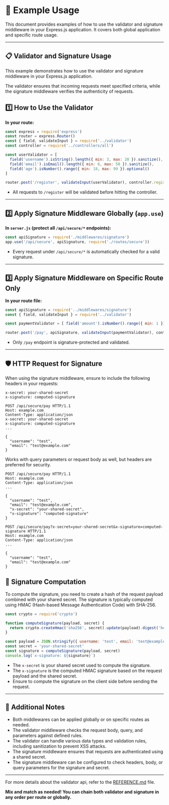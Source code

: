 # 🧩 Example Usage

This document provides examples of how to use the validator and signature middleware in your Express.js application. It covers both global application and specific route usage.

---

## 📋 Validator and Signature Usage

This example demonstrates how to use the validator and signature middleware in your Express.js application.

The validator ensures that incoming requests meet specified criteria, while the signature middleware verifies the authenticity of requests.

## 1️⃣ How to Use the Validator

**In your route:**

```js
const express = require('express')
const router = express.Router()
const { field, validateInput } = require('../validator')
const controller = require('../controllers/all')

const userValidator = [
  field('username').isString().length({ min: 3, max: 20 }).sanitize(),
  field('email').isEmail().length({ min: 6, max: 50 }).sanitize(),
  field('age').isNumber().range({ min: 18, max: 99 }).optional()
]

router.post('/register', validateInput(userValidator), controller.register)
```

* All requests to `/register` will be validated before hitting the controller.

---

## 2️⃣ Apply Signature Middleware Globally (`app.use`)

**In `server.js` (protect all `/api/secure/*` endpoints):**

```js
const apiSignature = require('./middlewares/signature')
app.use('/api/secure', apiSignature, require('./routes/secure'))
```

* Every request under `/api/secure/*` is automatically checked for a valid signature.

---

## 3️⃣ Apply Signature Middleware on Specific Route Only

**In your route file:**

```js
const apiSignature = require('../middlewares/signature')
const { field, validateInput } = require('../validator')

const paymentValidator = [ field('amount').isNumber().range({ min: 1 }) ]

router.post('/pay', apiSignature, validateInput(paymentValidator), controller.pay)
```

* Only `/pay` endpoint is signature-protected and validated.

---

## 🛡 HTTP Request for Signature

When using the signature middleware, ensure to include the following headers in your requests:

  ```http
  x-secret: your-shared-secret
  x-signature: computed-signature
  ```

  ```http
  POST /api/secure/pay HTTP/1.1
  Host: example.com
  Content-Type: application/json
  x-secret: your-shared-secret
  x-signature: computed-signature
  ...

  {
    "username": "test",
    "email": "test@example.com"
  }
  ```

Works with query parameters or request body as well, but headers are preferred for security.


  ```http
  POST /api/secure/pay HTTP/1.1
  Host: example.com
  Content-Type: application/json
  ...

  {
    "username": "test",
    "email": "test@example.com",
    "x-secret": "your-shared-secret",
    "x-signature": "computed-signature"
  }
  ```

  ```http
  POST /api/secure/pay?x-secret=your-shared-secret&x-signature=computed-signature HTTP/1.1
  Host: example.com
  Content-Type: application/json
  ...

  {
    "username": "test",
    "email": "test@example.com"
  }
  ```

## 🔑 Signature Computation
To compute the signature, you need to create a hash of the request payload combined with your shared secret. The signature is typically computed using HMAC (Hash-based Message Authentication Code) with SHA-256.

  ```js
  const crypto = require('crypto')

  function computeSignature(payload, secret) {
    return crypto.createHmac('sha256', secret).update(payload).digest('hex')
  }

  const payload = JSON.stringify({ username: 'test', email: 'test@example.com' })
  const secret = 'your-shared-secret'
  const signature = computeSignature(payload, secret)
  console.log(`x-signature: ${signature}`)
  ```
  
  * The `x-secret` is your shared secret used to compute the signature.
  * The `x-signature` is the computed HMAC signature based on the request payload and the shared secret.
  * Ensure to compute the signature on the client side before sending the request.
  
---

## 📝 Additional Notes
- Both middlewares can be applied globally or on specific routes as needed.
- The validator middleware checks the request body, query, and parameters against defined rules.
- The validator can handle various data types and validation rules, including sanitization to prevent XSS attacks.
- The signature middleware ensures that requests are authenticated using a shared secret.
- The signature middleware can be configured to check headers, body, or query parameters for the signature and secret.

---

For more details about the validator api, refer to the [REFERENCE.md](REFERENCE.md) file.

**Mix and match as needed! You can chain both validator and signature in any order per route or globally.**